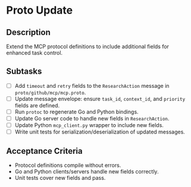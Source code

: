 # Proto Update

## Description
Extend the MCP protocol definitions to include additional fields for enhanced task control.

## Subtasks
- [ ] Add `timeout` and `retry` fields to the `ResearchAction` message in `proto/github/mcp/mcp.proto`.
- [ ] Update message envelope: ensure `task_id`, `context_id`, and `priority` fields are defined.
- [ ] Run `protoc` to regenerate Go and Python bindings.
- [ ] Update Go server code to handle new fields in `ResearchAction`.
- [ ] Update Python `mcp_client.py` wrapper to include new fields.
- [ ] Write unit tests for serialization/deserialization of updated messages.

## Acceptance Criteria
- Protocol definitions compile without errors.
- Go and Python clients/servers handle new fields correctly.
- Unit tests cover new fields and pass.